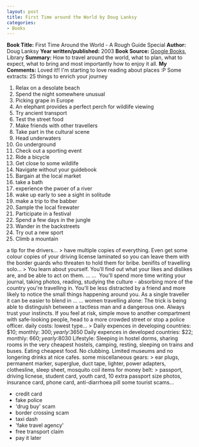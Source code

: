 ```yaml
---
layout: post
title: First Time around the World by Doug Lanksy
categories:
- Books
---
```


**Book Title:** First Time Around the World - A Rough Guide Special **Author:** Doug Lanksy **Year written/published:** 2003 **Book Source:** [Google Books](http://books.google.com/books?id=Dl8f0bka2zkC&printsec=frontcover&dq=first+time+around+the+world&sig=t6zZ8OMmJcaqvjdZhgUv2kOH30Y), Library **Summary:** How to travel around the world, what to plan, what to expect, what to bring and most importantly how to enjoy it all. **My Comments:** Loved it!! I'm starting to love reading about places :P Some extracts: 25 things to enrich your journey
1. Relax on a desolate beach
2. Spend the night somewhere unusual
3. Picking grape in Europe
4. An elephant provides a perfect perch for wildlife viewing
5. Try ancient transport
6. Test the street food
7. Make friends with other travellers
8. Take part in the cultural scene
9. Head underwaters
10. Go underground
11. Check out a sporting event
12. Ride a bicycle
13. Get close to some wildlife
14. Navigate without your guidebook
15. Bargain at the local market
16. take a bath
17. experience the pwoer of a river
18. wake up early to see a sight in solitude
19. make a trip to the babber
20. Sample the local firewater
21. Participate in a festival
22. Spend a few days in the jungle
23. Wander in the backstreets
24. Try out a new sport
25. Climb a mountain

a tip for the drivers... > have multiple copies of everything. Even get some colour copies of your driving license laminated so you can leave them with the border guards who threaten to hold them for bribe.
benifits of travelling solo... > You learn about yourself. You'll find out what your likes and dislikes are, and be able to act on them. ... ...  You'll spend more time writing your journal, taking photos, reading, studying the culture - absorbing more of the country you're travelling in. You'll be less distracted by a friend and more likely to notice the small things happening around you. As a single traveller it can be easier to blend in ... ... women travelling alone: The trick is being able to distinguish between a tactless man and a dangerous one. Always trust your instincts. If you feel at risk, simple move to another compartment with safe-looking people, head to a more crowded street or stop a police officer.
daily costs: lowest type... > Daily expences in developing countries: $10; monthly: $300; yearly:$3650 Daily expences in developed countries: $22; monthly: $660; yearly:$8030 Lifestyle: Sleeping in hostel dorms, sharing rooms in the very cheapest hostels, camping, resting, sleeping on trains and buses. Eating cheapest food. No clubbing. Limited museums and no longering drinks at nice cafes.
some miscellaneous gears: > ear plugs, permanent marker, superglue, duct tape, lighter, power adapters, clothesline, sleep sheet, mosquito coil
items for money belt: > passport, driving licnese, student card, youth card, 10 extra passport size photos, insurance card, phone card, anti-diarrhoea pill
some tourist scams...
- credit card
- fake police
- 'drug buy' scam
- border crossing scam
- taxi dash
- 'fake travel agency'
- free transport claim
- pay it later

>
